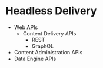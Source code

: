 # Headless Delivery

  - Web APIs
      - Content Delivery APIs
          - REST
          - GraphQL
  - Content Administration APIs
  - Data Engine APIs
